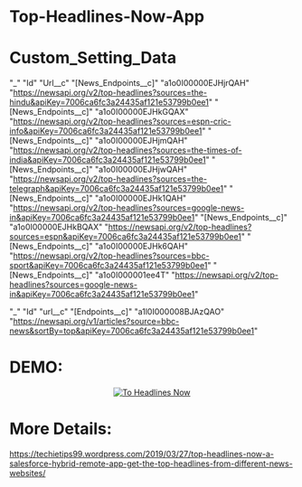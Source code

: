# Top-Headlines-Now-App

# Custom_Setting_Data

"_"	"Id"	"Url__c"
"[News_Endpoints__c]"	"a1o0I00000EJHjrQAH"	"https://newsapi.org/v2/top-headlines?sources=the-hindu&apiKey=7006ca6fc3a24435af121e53799b0ee1"
"[News_Endpoints__c]"	"a1o0I00000EJHkGQAX"	"https://newsapi.org/v2/top-headlines?sources=espn-cric-info&apiKey=7006ca6fc3a24435af121e53799b0ee1"
"[News_Endpoints__c]"	"a1o0I00000EJHjmQAH"	"https://newsapi.org/v2/top-headlines?sources=the-times-of-india&apiKey=7006ca6fc3a24435af121e53799b0ee1"
"[News_Endpoints__c]"	"a1o0I00000EJHjwQAH"	"https://newsapi.org/v2/top-headlines?sources=the-telegraph&apiKey=7006ca6fc3a24435af121e53799b0ee1"
"[News_Endpoints__c]"	"a1o0I00000EJHk1QAH"	"https://newsapi.org/v2/top-headlines?sources=google-news-in&apiKey=7006ca6fc3a24435af121e53799b0ee1"
"[News_Endpoints__c]"	"a1o0I00000EJHkBQAX"	"https://newsapi.org/v2/top-headlines?sources=espn&apiKey=7006ca6fc3a24435af121e53799b0ee1"
"[News_Endpoints__c]"	"a1o0I00000EJHk6QAH"	"https://newsapi.org/v2/top-headlines?sources=bbc-sport&apiKey=7006ca6fc3a24435af121e53799b0ee1"
"[News_Endpoints__c]"	"a1o0I000001ee4T"	"https://newsapi.org/v2/top-headlines?sources=google-news-in&apiKey=7006ca6fc3a24435af121e53799b0ee1"


"_"	"Id"	"url__c"
"[Endpoints__c]"	"a1l0I000008BJAzQAO"	"https://newsapi.org/v1/articles?source=bbc-news&sortBy=top&apiKey=7006ca6fc3a24435af121e53799b0ee1"


# DEMO:
<div align="center">
  <a href="https://youtu.be/VufmFnwPwFs"><img src="https://img.youtube.com/vi/VufmFnwPwFs/0.jpg" alt="To Headlines Now"></a>
</div>

# More Details:

https://techietips99.wordpress.com/2019/03/27/top-headlines-now-a-salesforce-hybrid-remote-app-get-the-top-headlines-from-different-news-websites/
